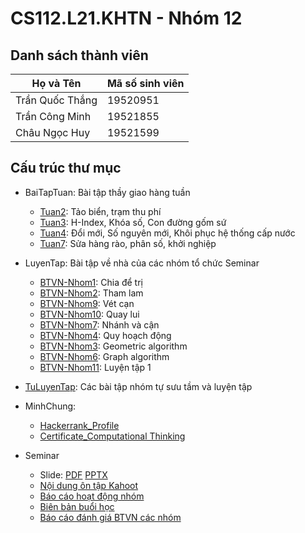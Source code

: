 # CS112.L21.KHTN - Nhóm 12

## Danh sách thành viên

| Họ và Tên       | Mã số sinh viên |
| --------------- | --------------- |
| Trần Quốc Thắng | 19520951        |
| Trần Công Minh  | 19521855        |
| Châu Ngọc Huy   | 19521599        |

## Cấu trúc thư mục

- BaiTapTuan: Bài tập thầy giao hàng tuần
  - [Tuan2](https://github.com/drakiez92/CS112.L21.KHTN_N12/tree/master/BaiTapTuan/Tuan2): Tảo biển, trạm thu phí
  - [Tuan3](https://github.com/drakiez92/CS112.L21.KHTN_N12/tree/master/BaiTapTuan/Tuan3): H-Index, Khóa số, Con đường gốm sứ
  - [Tuan4](https://github.com/drakiez92/CS112.L21.KHTN_N12/tree/master/BaiTapTuan/Tuan4): Đổi mới, Số nguyên mới, Khôi phục hệ thống cấp nước
  - [Tuan7](https://github.com/drakiez92/CS112.L21.KHTN_N12/tree/master/BaiTapTuan/Tuan7): Sửa hàng rào, phân số, khởi nghiệp

- LuyenTap: Bài tập về nhà của các nhóm tổ chức Seminar
  - [BTVN-Nhom1](https://github.com/drakiez92/CS112.L21.KHTN_N12/tree/master/LuyenTap/BTVN-Nhom1): Chia để trị
  - [BTVN-Nhom2](https://github.com/drakiez92/CS112.L21.KHTN_N12/tree/master/LuyenTap/BTVN-Nhom2): Tham lam
  - [BTVN-Nhom9](https://github.com/drakiez92/CS112.L21.KHTN_N12/tree/master/LuyenTap/BTVN-Nhom9): Vét cạn
  - [BTVN-Nhom10](https://github.com/drakiez92/CS112.L21.KHTN_N12/tree/master/LuyenTap/BTVN-Nhom10): Quay lui
  - [BTVN-Nhom7](https://github.com/drakiez92/CS112.L21.KHTN_N12/tree/master/LuyenTap/BTVN-Nhom7): Nhánh và cận
  - [BTVN-Nhom4](https://github.com/drakiez92/CS112.L21.KHTN_N12/tree/master/LuyenTap/BTVN-Nhom4): Quy hoạch động
  - [BTVN-Nhom3](https://github.com/drakiez92/CS112.L21.KHTN_N12/tree/master/LuyenTap/BTVN-Nhom3): Geometric algorithm
  - [BTVN-Nhom6](https://github.com/drakiez92/CS112.L21.KHTN_N12/tree/master/LuyenTap/BTVN-Nhom6): Graph algorithm
  - [BTVN-Nhom11](https://github.com/drakiez92/CS112.L21.KHTN_N12/tree/master/LuyenTap/BTVN-Nhom11): Luyện tập 1

- [TuLuyenTap](https://github.com/drakiez92/CS112.L21.KHTN_N12/tree/master/TuLuyenTap): Các bài tập nhóm tự sưu tầm và luyện tập

- MinhChung:
  - [Hackerrank_Profile](https://github.com/drakiez92/CS112.L21.KHTN_N12/blob/master/MinhChung/Hackerrank_Profile.md)
  - [Certificate_Computational Thinking](https://github.com/drakiez92/CS112.L21.KHTN_N12/tree/master/MinhChung/Certificate_Computational%20Thinking)

- Seminar
  - Slide: [PDF](https://github.com/drakiez92/CS112.L21.KHTN_N12/tree/master/Seminar/Slide.pdf) [PPTX](https://github.com/drakiez92/CS112.L21.KHTN_N12/tree/master/Seminar/Slide.pptx)
  - [Nội dung ôn tập Kahoot](https://github.com/drakiez92/CS112.L21.KHTN_N12/tree/master/Seminar/Kahoot.pdf)
  - [Báo cáo hoạt động nhóm](https://github.com/drakiez92/CS112.L21.KHTN_N12/tree/master/Seminar/BaoCaoNhom.pdf)
  - [Biên bản buổi học](https://github.com/drakiez92/CS112.L21.KHTN_N12/tree/master/Seminar/BienBanSeminar.docx)
  - [Báo cáo đánh giá BTVN các nhóm](https://github.com/drakiez92/CS112.L21.KHTN_N12/blob/master/Seminar/%C4%90%C3%A1nh%20gi%C3%A1%20BTVN.pdf)